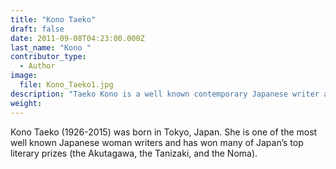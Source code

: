 ```yaml
---
title: "Kono Taeko"
draft: false
date: 2011-09-08T04:23:00.000Z
last_name: "Kono "
contributor_type:
  - Author
image:
  file: Kono_Taeko1.jpg
description: "Taeko Kono is a well known contemporary Japanese writer and critic."
weight:
---
```


Kono Taeko (1926-2015) was born in Tokyo, Japan. She is one of the most well known Japanese woman writers and has won many of Japan’s top literary prizes (the Akutagawa, the Tanizaki, and the Noma).

